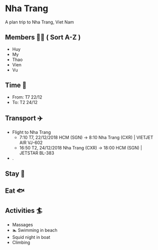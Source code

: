 # Nha Trang

A plan trip to Nha Trang, Viet Nam

## Members 👨‍👩‍ ( Sort A-Z )

- Huy
- My
- Thao
- Vien
- Vu

## Time 📅

- From: T7 22/12
- To: T2 24/12

## Transport ✈️

- Flight to Nha Trang
  - 7:10 T7, 22/12/2018 HCM (SGN) -> 8:10 Nha Trang (CXR) | VIETJET AIR VJ-602
  - 16:50 T2, 24/12/2018 Nha Trang (CXR) -> 18:00 HCM (SGN) | JETSTAR BL-383
- .

## Stay 🏢

## Eat 🐟

## Activities 🏄‍

- Massages
- 🏊 Swimming in beach
- Squid night in boat
- Climbing